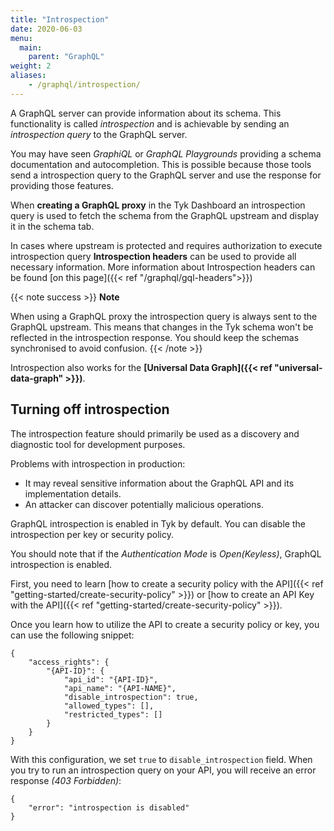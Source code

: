 ```yaml
---
title: "Introspection"
date: 2020-06-03
menu:
  main:
    parent: "GraphQL"
weight: 2
aliases:
    - /graphql/introspection/
---
```


A GraphQL server can provide information about its schema. This functionality is called *introspection* and is achievable by sending
an *introspection query* to the GraphQL server.

You may have seen *GraphiQL* or *GraphQL Playgrounds* providing a schema documentation and autocompletion. This is possible because those tools
send a introspection query to the GraphQL server and use the response for providing those features.

When **creating a GraphQL proxy** in the Tyk Dashboard an introspection query is used to fetch the schema from the GraphQL upstream and display it in the schema tab.

In cases where upstream is protected and requires authorization to execute introspection query **Introspection headers** can be used to provide all necessary information. More information about Introspection headers can be found [on this page]({{< ref "/graphql/gql-headers">}})

{{< note success >}}
**Note**  

When using a GraphQL proxy the introspection query is always sent to the GraphQL upstream. This means that changes in the Tyk schema won't be reflected
 in the introspection response. You should keep the schemas synchronised to avoid confusion.
{{< /note >}}


Introspection also works for the **[Universal Data Graph]({{< ref "universal-data-graph" >}})**.

## Turning off introspection

The introspection feature should primarily be used as a discovery and diagnostic tool for development purposes.

Problems with introspection in production:

* It may reveal sensitive information about the GraphQL API and its implementation details. 
* An attacker can discover potentially malicious operations.

GraphQL introspection is enabled in Tyk by default. You can disable the introspection per key or security policy. 

You should note that if the *Authentication Mode* is *Open(Keyless)*, GraphQL introspection is enabled.

First, you need to learn [how to create a security policy with the API]({{< ref "getting-started/create-security-policy" >}}) or [how to create an API Key with the API]({{< ref "getting-started/create-security-policy" >}}).

Once you learn how to utilize the API to create a security policy or key, you can use the following snippet: 

```
{
    "access_rights": {
        "{API-ID}": {
            "api_id": "{API-ID}",
            "api_name": "{API-NAME}",
            "disable_introspection": true,
            "allowed_types": [],
            "restricted_types": []
        }
    }
}
```

With this configuration, we set `true` to `disable_introspection` field. When you try to run an introspection query on your API, you will receive an error response *(403 Forbidden)*:  

```
{
    "error": "introspection is disabled"
}
```
